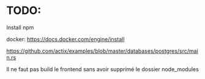# TODO:
Install npm

docker:
https://docs.docker.com/engine/install

https://github.com/actix/examples/blob/master/databases/postgres/src/main.rs

Il ne faut pas build le frontend sans avoir supprimé le dossier node_modules 
